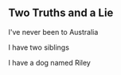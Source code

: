 ## Two Truths and a Lie 

I've never been to Australia 

I have two siblings

I have a dog named Riley  

